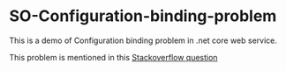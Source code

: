 # SO-Configuration-binding-problem
This is a demo of Configuration binding problem in .net core web service.

This problem is mentioned in this [Stackoverflow question](https://stackoverflow.com/questions/41369996/how-do-i-bind-a-multi-level-configuration-object-using-iconfiguration-in-a-net)
